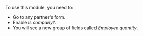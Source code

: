 To use this module, you need to:

- Go to any partner's form.
- Enable *Is company?*.
- You will see a new group of fields called *Employee quantity*.
